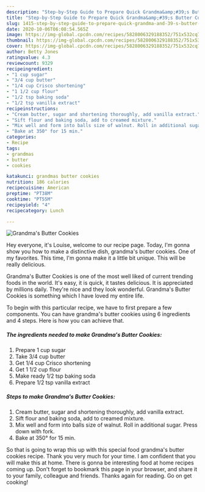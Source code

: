 ```yaml
---
description: "Step-by-Step Guide to Prepare Quick Grandma&amp;#39;s Butter Cookies"
title: "Step-by-Step Guide to Prepare Quick Grandma&amp;#39;s Butter Cookies"
slug: 1415-step-by-step-guide-to-prepare-quick-grandma-and-39-s-butter-cookies
date: 2020-10-06T06:08:54.565Z
image: https://img-global.cpcdn.com/recipes/5828006329188352/751x532cq70/grandmas-butter-cookies-recipe-main-photo.jpg
thumbnail: https://img-global.cpcdn.com/recipes/5828006329188352/751x532cq70/grandmas-butter-cookies-recipe-main-photo.jpg
cover: https://img-global.cpcdn.com/recipes/5828006329188352/751x532cq70/grandmas-butter-cookies-recipe-main-photo.jpg
author: Betty Jones
ratingvalue: 4.3
reviewcount: 9329
recipeingredient:
- "1 cup sugar"
- "3/4 cup butter"
- "1/4 cup Crisco shortening"
- "1 1/2 cup flour"
- "1/2 tsp baking soda"
- "1/2 tsp vanilla extract"
recipeinstructions:
- "Cream butter, sugar and shortening thoroughly, add vanilla extract."
- "Sift flour and baking soda, add to creamed mixture."
- "Mix well and form into balls size of walnut. Roll in additional sugar. Press down with fork."
- "Bake at 350° for 15 min."
categories:
- Recipe
tags:
- grandmas
- butter
- cookies

katakunci: grandmas butter cookies 
nutrition: 186 calories
recipecuisine: American
preptime: "PT38M"
cooktime: "PT55M"
recipeyield: "4"
recipecategory: Lunch

---
```



![Grandma&#39;s Butter Cookies](https://img-global.cpcdn.com/recipes/5828006329188352/751x532cq70/grandmas-butter-cookies-recipe-main-photo.jpg)

Hey everyone, it's Louise, welcome to our recipe page. Today, I'm gonna show you how to make a distinctive dish, grandma&#39;s butter cookies. One of my favorites. This time, I'm gonna make it a little bit unique. This will be really delicious.

Grandma&#39;s Butter Cookies is one of the most well liked of current trending foods in the world. It's easy, it is quick, it tastes delicious. It is appreciated by millions daily. They're nice and they look wonderful. Grandma&#39;s Butter Cookies is something which I have loved my entire life.




To begin with this particular recipe, we have to first prepare a few components. You can have grandma&#39;s butter cookies using 6 ingredients and 4 steps. Here is how you can achieve that.

<!--inarticleads1-->

##### The ingredients needed to make Grandma&#39;s Butter Cookies:

1. Prepare 1 cup sugar
1. Take 3/4 cup butter
1. Get 1/4 cup Crisco shortening
1. Get 1 1/2 cup flour
1. Make ready 1/2 tsp baking soda
1. Prepare 1/2 tsp vanilla extract




<!--inarticleads2-->

##### Steps to make Grandma&#39;s Butter Cookies:

1. Cream butter, sugar and shortening thoroughly, add vanilla extract.
1. Sift flour and baking soda, add to creamed mixture.
1. Mix well and form into balls size of walnut. Roll in additional sugar. Press down with fork.
1. Bake at 350° for 15 min.




So that is going to wrap this up with this special food grandma&#39;s butter cookies recipe. Thank you very much for your time. I am confident that you will make this at home. There is gonna be interesting food at home recipes coming up. Don't forget to bookmark this page in your browser, and share it to your family, colleague and friends. Thanks again for reading. Go on get cooking!
